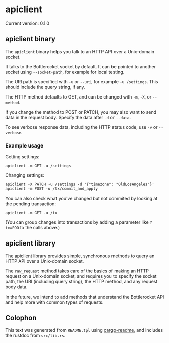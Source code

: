 # apiclient

Current version: 0.1.0

## apiclient binary

The `apiclient` binary helps you talk to an HTTP API over a Unix-domain socket.

It talks to the Bottlerocket socket by default.
It can be pointed to another socket using `--socket-path`, for example for local testing.

The URI path is specified with `-u` or `--uri`, for example `-u /settings`.
This should include the query string, if any.

The HTTP method defaults to GET, and can be changed with `-m`, `-X`, or `--method`.

If you change the method to POST or PATCH, you may also want to send data in the request body.
Specify the data after `-d` or `--data`.

To see verbose response data, including the HTTP status code, use `-v` or `--verbose`.

### Example usage

Getting settings:

```
apiclient -m GET -u /settings
```

Changing settings:

```
apiclient -X PATCH -u /settings -d '{"timezone": "OldLosAngeles"}'
apiclient -m POST -u /tx/commit_and_apply
```

You can also check what you've changed but not commited by looking at the pending transaction:

```
apiclient -m GET -u /tx
```

(You can group changes into transactions by adding a parameter like `?tx=FOO` to the calls above.)

## apiclient library

The apiclient library provides simple, synchronous methods to query an HTTP API over a
Unix-domain socket.

The `raw_request` method takes care of the basics of making an HTTP request on a Unix-domain
socket, and requires you to specify the socket path, the URI (including query string), the
HTTP method, and any request body data.

In the future, we intend to add methods that understand the Bottlerocket API and help more with common
types of requests.

## Colophon

This text was generated from `README.tpl` using [cargo-readme](https://crates.io/crates/cargo-readme), and includes the rustdoc from `src/lib.rs`.